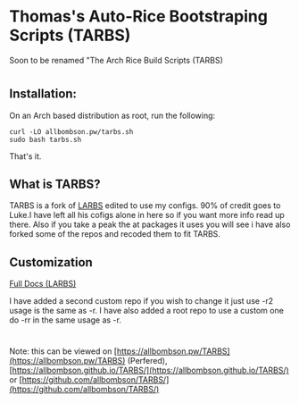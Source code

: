 # Thomas's Auto-Rice Bootstraping Scripts (TARBS)
Soon to be renamed "The Arch Rice Build Scripts (TARBS)

#

## Installation:



On an Arch based distribution as root, run the following:

```
curl -LO allbombson.pw/tarbs.sh
sudo bash tarbs.sh
```

That's it.

## What is TARBS?

TARBS is a fork of [LARBS](https://github.com/lukesmithxyz/LARBS) edited to use my configs. 90% of credit goes to Luke.I have left all his cofigs alone in here so if you want more info read up there.
Also if you take a peak the at packages it uses you will see i have also forked some of the repos and recoded them to fit TARBS.
## Customization
[Full Docs (LARBS)](https://github.com/allbombson/TARBS/tree/master/LARBS)

I have added a second custom repo if you wish to change it just use -r2 usage is the same as -r. I have also added a root repo to use a custom one do -rr in the same usage as -r.
#
Note: this can be viewed on [https://allbombson.pw/TARBS](https://allbombson.pw/TARBS) (Perfered), [https://allbombson.github.io/TARBS/](https://allbombson.github.io/TARBS/) or [https://github.com/allbombson/TARBS/](https://github.com/allbombson/TARBS/) 

